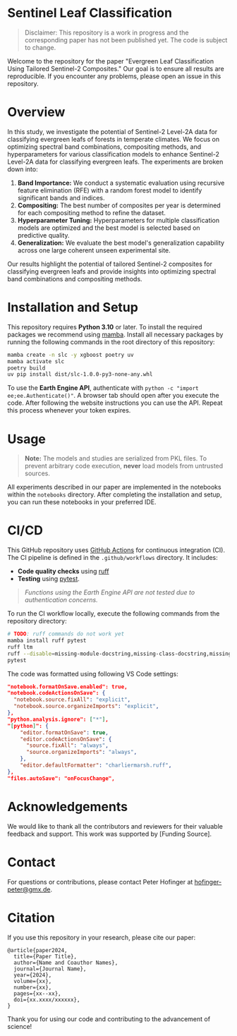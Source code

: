 Sentinel Leaf Classification
==============================

> Disclaimer: This repository is a work in progress and the corresponding paper has not been published yet. The code is subject to change.

Welcome to the repository for the paper "Evergreen Leaf Classification Using Tailored Sentinel-2 Composites." Our goal is to ensure all results are reproducible. If you encounter any problems, please open an issue in this repository.

# Overview

In this study, we investigate the potential of Sentinel-2 Level-2A data for classifying evergreen leafs of forests in temperate climates. We focus on optimizing spectral band combinations, compositing methods, and hyperparameters for various classification models to enhance Sentinel-2 Level-2A data for classifying evergreen leafs. The experiments are broken down into:

1. **Band Importance:** We conduct a systematic evaluation using recursive feature elimination (RFE) with a random forest model to identify significant bands and indices.
2. **Compositing:** The best number of composites per year is determined for each compositing method to refine the dataset.
3. **Hyperparameter Tuning:** Hyperparameters for multiple classification models are optimized and the best model is selected based on predictive quality.
4. **Generalization:** We evaluate the best model's generalization capability across one large coherent unseen experimental site.

Our results highlight the potential of tailored Sentinel-2 composites for classifying evergreen leafs and provide insights into optimizing spectral band combinations and compositing methods.

# Installation and Setup

This repository requires **Python 3.10** or later. To install the required packages we recommend using [mamba](https://mamba.readthedocs.io/en/latest/installation/mamba-installation.html). Install all necessary packages by running the following commands in the root directory of this repository:

```bash
mamba create -n slc -y xgboost poetry uv
mamba activate slc
poetry build
uv pip install dist/slc-1.0.0-py3-none-any.whl
```

To use the **Earth Engine API**, authenticate with `python -c "import ee;ee.Authenticate()"`. A browser tab should open after you execute the code. After following the website instructions you can use the API. Repeat this process whenever your token expires.

# Usage

> **Note:** The models and studies are serialized from PKL files. To prevent arbitrary code execution, **never** load models from untrusted sources.

All experiments described in our paper are implemented in the notebooks within the `notebooks` directory. After completing the installation and setup, you can run these notebooks in your preferred IDE.

# CI/CD

This GitHub repository uses [GitHub Actions](https://github.com/features/actions) for continuous integration (CI). The CI pipeline is defined in the `.github/workflows` directory. It includes:
- **Code quality checks** using [ruff](https://docs.astral.sh/ruff/)
- **Testing** using [pytest](https://docs.pytest.org/).

> *Functions using the Earth Engine API are not tested due to authentication concerns.*

To run the CI workflow locally, execute the following commands from the repository directory:
```bash
# TODO: ruff commands do not work yet
mamba install ruff pytest
ruff ltm
ruff --disable=missing-module-docstring,missing-class-docstring,missing-function-docstring test
pytest
```

The code was formatted using following VS Code settings:
```json
"notebook.formatOnSave.enabled": true,
"notebook.codeActionsOnSave": {
  "notebook.source.fixAll": "explicit",
  "notebook.source.organizeImports": "explicit",
},
"python.analysis.ignore": ["*"],
"[python]": {
    "editor.formatOnSave": true,
    "editor.codeActionsOnSave": {
      "source.fixAll": "always",
      "source.organizeImports": "always",
    },
    "editor.defaultFormatter": "charliermarsh.ruff",
},
"files.autoSave": "onFocusChange",
```

# Acknowledgements

We would like to thank all the contributors and reviewers for their valuable feedback and support. This work was supported by [Funding Source].

# Contact

For questions or contributions, please contact Peter Hofinger at [hofinger-peter@gmx.de](hofinger-peter@gmx.de).

# Citation

If you use this repository in your research, please cite our paper:

```
@article{paper2024,
  title={Paper Title},
  author={Name and Coauthor Names},
  journal={Journal Name},
  year={2024},
  volume={xx},
  number={xx},
  pages={xx--xx},
  doi={xx.xxxx/xxxxxx},
}
```

Thank you for using our code and contributing to the advancement of science!
